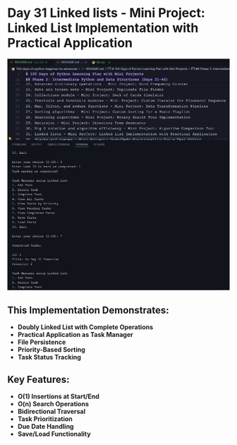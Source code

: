 # Day 31 Linked lists - Mini Project: Linked List Implementation with Practical Application

![Linked List](/Day%20031/list.png)

## This Implementation Demonstrates:

- **Doubly Linked List with Complete Operations**
- **Practical Application as Task Manager**
- **File Persistence**
- **Priority-Based Sorting**
- **Task Status Tracking**

## Key Features:

- **O(1) Insertions at Start/End**
- **O(n) Search Operations**
- **Bidirectional Traversal**
- **Task Prioritization**
- **Due Date Handling**
- **Save/Load Functionality**
